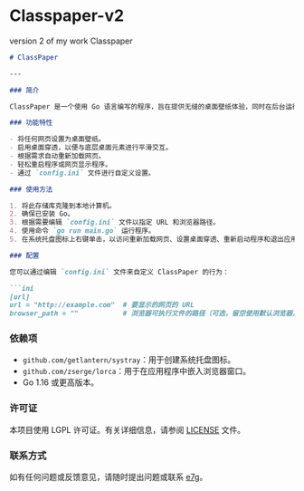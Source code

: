 # Classpaper-v2
 version 2 of my work Classpaper

```markdown
# ClassPaper

---

### 简介

ClassPaper 是一个使用 Go 语言编写的程序，旨在提供无缝的桌面壁纸体验，同时在后台运行网页内容。它允许您将任何网页设置为桌面壁纸，提供桌面穿透、自动重载以及更多功能。

### 功能特性

- 将任何网页设置为桌面壁纸。
- 启用桌面穿透，以便与底层桌面元素进行平滑交互。
- 根据需求自动重新加载网页。
- 轻松重启程序或网页显示程序。
- 通过 `config.ini` 文件进行自定义设置。

### 使用方法

1. 将此存储库克隆到本地计算机。
2. 确保已安装 Go。
3. 根据需要编辑 `config.ini` 文件以指定 URL 和浏览器路径。
4. 使用命令 `go run main.go` 运行程序。
5. 在系统托盘图标上右键单击，以访问重新加载网页、设置桌面穿透、重新启动程序和退出应用程序等选项。

### 配置

您可以通过编辑 `config.ini` 文件来自定义 ClassPaper 的行为：

```ini
[url]
url = "http://example.com"  # 要显示的网页的 URL
browser_path = ""           # 浏览器可执行文件的路径（可选，留空使用默认浏览器）
```

### 依赖项

- `github.com/getlantern/systray`：用于创建系统托盘图标。
- `github.com/zserge/lorca`：用于在应用程序中嵌入浏览器窗口。
- Go 1.16 或更高版本。

### 许可证

本项目使用 LGPL 许可证。有关详细信息，请参阅 [LICENSE](LICENSE) 文件。

### 联系方式

如有任何问题或反馈意见，请随时提出问题或联系 [e7g](https://github.com/e7g/)。
```
